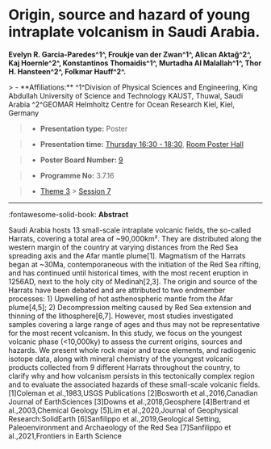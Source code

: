 # Origin, source and hazard of young intraplate volcanism in Saudi Arabia.

**Evelyn R. Garcia-Paredes^1^, Froukje van der Zwan^1^, Alican Aktağ^2^, Kaj Hoernle^2^, Konstantinos Thomaidis^1^, Murtadha Al Malallah^1^, Thor H. Hansteen^2^, Folkmar Hauff^2^.**

<!-- more -->> - **Affiliations:** ^1^Division of Physical Sciences and Engineering, King Abdullah University of Science and Technology KAUST, Thuwal, Saudi Arabia ^2^GEOMAR Helmholtz Centre for Ocean Research Kiel, Kiel, Germany

> - **Presentation type:** Poster

> - **Presentation time:** [Thursday 16:30 - 18:30](../sessions_comparison.md#__tabbed_3_6), [Room Poster Hall](../maps_venue.md#__tabbed_1_1)

> - **Poster Board Number:** [9](../map_poster_boards.md#thursday)

> - **Programme No:** 3.7.16

> - [Theme 3](../theme3.md) > [Session 7](../sessions/session-3-7.md)

--- 

:fontawesome-solid-book: **Abstract**

Saudi Arabia hosts 13 small-scale intraplate volcanic fields, the so-called Harrats, covering a total area of ~90,000km². They are distributed along the western margin of the country at varying distances from the Red Sea spreading axis and the Afar mantle plume[1]. Magmatism of the Harrats began at ~30Ma, contemporaneous with the initiation of the Red Sea rifting, and has continued until historical times, with the most recent eruption in 1256AD, next to the holy city of Medinah[2,3]. The origin and source of the Harrats have been debated and are attributed to two endmember processes: 1) Upwelling of hot asthenospheric mantle from the Afar plume[4,5]; 2) Decompression melting caused by Red Sea extension and thinning of the lithosphere[6,7]. However, most studies investigated samples covering a large range of ages and thus may not be representative for the most recent volcanism. In this study, we focus on the youngest volcanic phase (<10,000ky) to assess the current origins, sources and hazards. We present whole rock major and trace elements, and radiogenic isotope data, along with mineral chemistry of the youngest volcanic products collected from 9 different Harrats throughout the country, to clarify why and how volcanism persists in this tectonically complex region and to evaluate the associated hazards of these small-scale volcanic fields.
[1]Coleman et al.,1983,USGS Publications
[2]Bosworth et al.,2016,Canadian Journal of EarthSciences
[3]Downs et al.,2018,Geosphere
[4]Bertrand et al.,2003,Chemical Geology
[5]Lim et al.,2020,Journal of Geophysical Research:SolidEarth
[6]Sanfilippo et al.,2019,Geological Setting, Paleoenvironment and Archaeology of the Red Sea
[7]Sanfilippo et al.,2021,Frontiers in Earth Science

